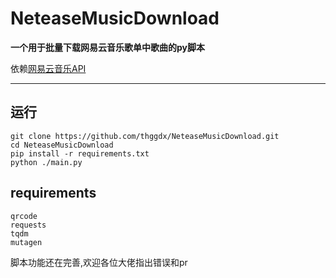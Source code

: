 # NeteaseMusicDownload

**一个用于批量下载网易云音乐歌单中歌曲的py脚本**

依赖[网易云音乐API](https://github.com/Binaryify/NeteaseCloudMusicApi "Binaryify/NeteaseCloudMusicApi")
***
## 运行
```
git clone https://github.com/thggdx/NeteaseMusicDownload.git
cd NeteaseMusicDownload
pip install -r requirements.txt
python ./main.py
```
## requirements
```
qrcode
requests
tqdm
mutagen
```
脚本功能还在完善,欢迎各位大佬指出错误和pr